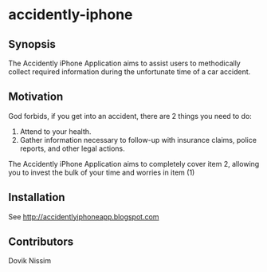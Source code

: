 # accidently-iphone
## Synopsis

The Accidently iPhone Application aims to assist users to methodically collect required information during the unfortunate time of a car accident.

## Motivation

God forbids, if you get into an accident, there are 2 things you need to do: 

1. Attend to your health. 
2. Gather information necessary to follow-up with insurance claims, police reports, and other legal actions. 

The Accidently iPhone Application aims to completely cover item 2, allowing you to invest the bulk of your 
time and worries in item (1)

## Installation

See http://accidentlyiphoneapp.blogspot.com

## Contributors

Dovik Nissim
